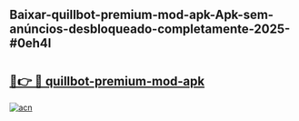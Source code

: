## Baixar-quillbot-premium-mod-apk-Apk-sem-anúncios-desbloqueado-completamente-2025-#0eh4l

# <h2><a href="https://ainizakaria.my?title=quillbot-premium-mod-apk&ref=20M">🔗👉 🔴 quillbot-premium-mod-apk</a></h2>

[![acn](https://github.com/user-attachments/assets/0f9c940e-d8b0-45ae-aac7-cd30a18b3e1c)](https://ainizakaria.my?title=quillbot-premium-mod-apk&ref=20M)

